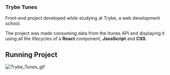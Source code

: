 ### Trybe Tunes

Front-end project developed while studying at Trybe, a web development school.

The project was made consuming data from the Itunes API and displaying it using all the lifecycles of a __React__ component, __JavaScript__ and __CSS__.

## Running Project
  
![Trybe_Tunes_gif](https://user-images.githubusercontent.com/88805423/156656506-b1880da6-9625-48f5-89cb-9b99a1ec06fb.gif)
